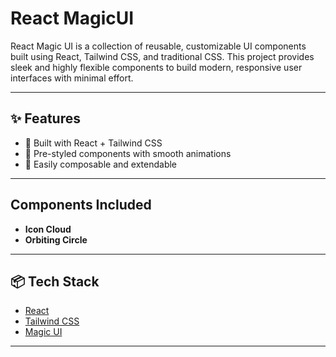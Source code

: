 # React MagicUI

React Magic UI is a collection of reusable, customizable UI components built using React, Tailwind CSS, and traditional CSS. This project provides sleek and highly flexible components to build modern, responsive user interfaces with minimal effort.

---

## ✨ Features

- 🚀 Built with React + Tailwind CSS
- 🎨 Pre-styled components with smooth animations
- 🧩 Easily composable and extendable

---

## Components Included

- **Icon Cloud**
- **Orbiting Circle**

---

## 📦 Tech Stack

- [React](https://react.dev/)
- [Tailwind CSS](https://tailwindcss.com/)
- [Magic UI](https://magicui.design/)

---


